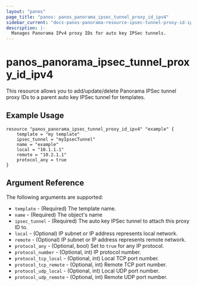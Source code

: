 ```yaml
---
layout: "panos"
page_title: "panos: panos_panorama_ipsec_tunnel_proxy_id_ipv4"
sidebar_current: "docs-panos-panorama-resource-ipsec-tunnel-proxy-id-ipv4"
description: |-
  Manages Panorama IPv4 proxy IDs for auto key IPSec tunnels.
---
```


# panos_panorama_ipsec_tunnel_proxy_id_ipv4

This resource allows you to add/update/delete Panorama IPSec tunnel proxy IDs
to a parent auto key IPSec tunnel for templates.

## Example Usage

```hcl
resource "panos_panorama_ipsec_tunnel_proxy_id_ipv4" "example" {
    template = "my template"
    ipsec_tunnel = "myIpsecTunnel"
    name = "example"
    local = "10.1.1.1"
    remote = "10.2.1.1"
    protocol_any = true
}
```

## Argument Reference

The following arguments are supported:

* `template` - (Required) The template name.
* `name` - (Required) The object's name
* `ipsec_tunnel` - (Required) The auto key IPSec tunnel to attach this 
  proxy ID to.
* `local` - (Optional) IP subnet or IP address represents local network.
* `remote` - (Optional) IP subnet or IP address represents remote network.
* `protocol_any` - (Optional, bool) Set to `true` for any IP protocol.
* `protocol_number` - (Optional, int) IP protocol number.
* `protocol_tcp_local` - (Optional, int) Local TCP port number.
* `protocol_tcp_remote` - (Optional, int) Remote TCP port number.
* `protocol_udp_local` - (Optional, int) Local UDP port number.
* `protocol_udp_remote` - (Optional, int) Remote UDP port number.
